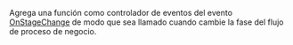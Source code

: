 Agrega una función como controlador de eventos del evento [OnStageChange](../../../events/onstagechange.md) de modo que sea llamado cuando cambie la fase del flujo de proceso de negocio.